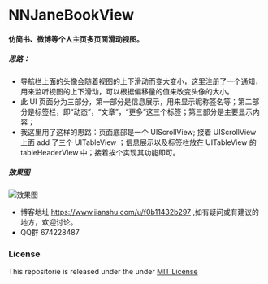 # NNJaneBookView
#### 仿简书、微博等个人主页多页面滑动视图。

##### 思路：
- 导航栏上面的头像会随着视图的上下滑动而变大变小，这里注册了一个通知，用来监听视图的上下滑动，可以根据偏移量的值来改变头像的大小。
- 此 UI 页面分为三部分，第一部分是信息展示，用来显示昵称签名等；第二部分是标签栏，即“动态”，“文章”，“更多”这三个标签；第三部分是主要显示内容；
- 我这里用了这样的思路：页面底部是一个 UIScrollView; 接着 UIScrollView 上面 add 了三个 UITableView ；信息展示以及标签栏放在 UITableView 的 tableHeaderView 中；接着挨个实现其功能即可。
  
##### 效果图

![效果图](https://github.com/liuzhongning/NNJaneBookView/blob/master/GIF/jianshu.gif)


- 博客地址 https://www.jianshu.com/u/f0b11432b297 ,如有疑问或有建议的地方，欢迎讨论。
- QQ群
  674228487

### License

This repositorie is released under the under [MIT License](https://github.com/liuzhongning/NNJaneBookView/blob/master/LICENSE)
